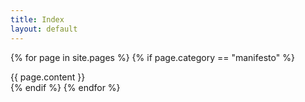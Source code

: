 ```yaml
---
title: Index
layout: default
---
```

{% for page in site.pages %}
    {% if page.category == "manifesto" %}
<div class="manifesto-section">
{{ page.content }}
</div>
<div class="parallax-window" data-parallax="scroll" data-image-src="/assets/images/{{ page.order | prepend: '00' | slice: -2, 2 }}.jpg"></div>
    {% endif %}
{% endfor %}
